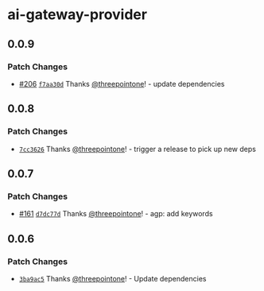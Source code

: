 # ai-gateway-provider

## 0.0.9

### Patch Changes

- [#206](https://github.com/cloudflare/ai/pull/206) [`f7aa30d`](https://github.com/cloudflare/ai/commit/f7aa30d9ee61fdc0330ea62c206a7ff3a3f64401) Thanks [@threepointone](https://github.com/threepointone)! - update dependencies

## 0.0.8

### Patch Changes

- [`7cc3626`](https://github.com/cloudflare/ai/commit/7cc362689fc632d1c266796b13272bc9a643007c) Thanks [@threepointone](https://github.com/threepointone)! - trigger a release to pick up new deps

## 0.0.7

### Patch Changes

- [#161](https://github.com/cloudflare/ai/pull/161) [`d7dc77d`](https://github.com/cloudflare/ai/commit/d7dc77d28a5f4f7eeb0c421ed9c82b2ee07ea9f8) Thanks [@threepointone](https://github.com/threepointone)! - agp: add keywords

## 0.0.6

### Patch Changes

- [`3ba9ac5`](https://github.com/cloudflare/ai/commit/3ba9ac5f1594d71dbedda8fec469084510afea43) Thanks [@threepointone](https://github.com/threepointone)! - Update dependencies
